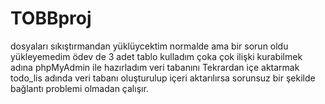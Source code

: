 # TOBBproj
dosyaları sıkıştırmandan yüklüycektim normalde ama bir sorun oldu yükleyemedim 
ödev de 3 adet tablo kulladım çoka çok ilişki kurabilmek adına
phpMyAdmin ile hazırladım veri tabanını 
Tekrardan içe aktarmak todo_lis adında veri tabanı oluşturulup içeri aktarılırsa sorunsuz bir şekilde bağlantı problemi olmadan çalışır.
